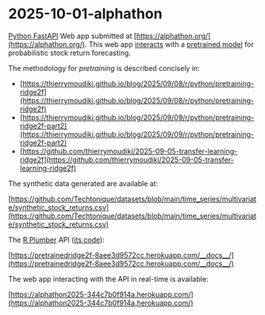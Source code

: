 # 2025-10-01-alphathon

[Python FastAPI](https://fastapi.tiangolo.com/) Web app submitted at [https://alphathon.org/](https://alphathon.org/). This web app [interacts](https://pretrainedridge2f-8aee3d9572cc.herokuapp.com/__docs__/) with a [pretrained model](https://thierrymoudiki.github.io/blog/2025/09/09/r/python/pretraining-ridge2f-part2) for probabilistic stock return forecasting. 

The methodology for _pretraining_ is described concisely in: 

- [https://thierrymoudiki.github.io/blog/2025/09/08/r/python/pretraining-ridge2f](https://thierrymoudiki.github.io/blog/2025/09/08/r/python/pretraining-ridge2f)
- [https://thierrymoudiki.github.io/blog/2025/09/09/r/python/pretraining-ridge2f-part2](https://thierrymoudiki.github.io/blog/2025/09/09/r/python/pretraining-ridge2f-part2)
- [https://github.com/thierrymoudiki/2025-09-05-transfer-learning-ridge2f](https://github.com/thierrymoudiki/2025-09-05-transfer-learning-ridge2f)

The synthetic data generated are available at: 

[https://github.com/Techtonique/datasets/blob/main/time_series/multivariate/synthetic_stock_returns.csv](https://github.com/Techtonique/datasets/blob/main/time_series/multivariate/synthetic_stock_returns.csv)

The [R Plumber](https://www.rplumber.io/) API ([its code](/plumberAPI)): 

[https://pretrainedridge2f-8aee3d9572cc.herokuapp.com/__docs__/](https://pretrainedridge2f-8aee3d9572cc.herokuapp.com/__docs__/)

The web app interacting with the API in real-time is available: 

[https://alphathon2025-344c7b0f914a.herokuapp.com/](https://alphathon2025-344c7b0f914a.herokuapp.com/)
